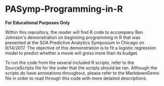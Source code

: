 # PASymp-Programming-in-R

**For Educational Purposes Only**

Within this repository, the reader will find R code to accompany Ben Johnson's demonstration on beginning programming
in R that was presented at the SOA Predictive Analytics Symposium in Chicago on 9/14/2017. The objective of this demonstration 
is to fit a logistic regression model to predict whether a movie will gross more than its budget. 

To run the code from the several included R scripts, refer to the SourceScripts file for the order that the scripts should be ran. 
Although the scripts do have annotations throughout, please refer to the MarkdownDemo file in order to read through this code with
more detailed descriptions.